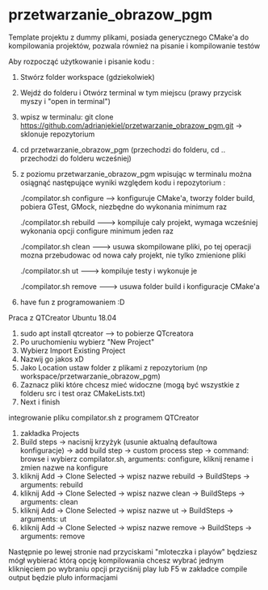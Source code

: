 # przetwarzanie_obrazow_pgm

Template projektu z dummy plikami, posiada generycznego CMake'a do kompilowania projektów, pozwala również na pisanie i kompilowanie testów

Aby rozpocząć użytkowanie i pisanie kodu :

1. Stwórz folder workspace (gdziekolwiek)
2. Wejdź do folderu i Otwórz terminal w tym miejscu (prawy przycisk myszy i "open in terminal")
3. wpisz w terminalu: git clone https://github.com/adrianjekiel/przetwarzanie_obrazow_pgm.git -> sklonuje repozytorium
4. cd przetwarzanie_obrazow_pgm (przechodzi do folderu, cd .. przechodzi do folderu wcześniej)
5. z poziomu przetwarzanie_obrazow_pgm wpisując w terminalu można osiągnąć następujące wyniki względem kodu i repozytorium : 

    ./compilator.sh configure --> konfiguruje CMake'a, tworzy folder build, pobiera GTest, GMock, niezbędne do wykonania minimum raz
    
    ./compilator.sh rebuild ---> kompiluje caly projekt, wymaga wcześniej wykonania opcji configure minimum jeden raz
    
    ./compilator.sh clean ---> usuwa skompilowane pliki, po tej operacji mozna przebudowac od nowa cały projekt, nie tylko zmienione pliki
    
    ./compilator.sh ut ---> kompiluje testy i wykonuje je
    
    ./compilator.sh remove ---> usuwa folder build i konfiguracje CMake'a
6. have fun z programowaniem :D 


Praca z QTCreator Ubuntu 18.04
1. sudo apt install qtcreator   --> to pobierze QTcreatora
2. Po uruchomieniu wybierz "New Project"
3. Wybierz Import Existing Project
4. Nazwij go jakos xD
5. Jako Location ustaw folder z plikami z repozytorium (np workspace/przetwarzanie_obrazow_pgm)
6. Zaznacz pliki które chcesz mieć widoczne (mogą być wszystkie z folderu src i test oraz CMakeLists.txt)
7. Next i finish

integrowanie pliku compilator.sh z programem QTCreator
1. zakładka Projects
2. Build steps -> nacisnij krzyżyk (usunie aktualną defaultowa konfiguracje) -> add build step -> custom process step -> 
    command: browse i wybierz compilator.sh, arguments: configure, kliknij rename i zmien nazwe na konfigure
3. kliknij Add -> Clone Selected -> wpisz nazwe rebuild -> BuildSteps -> arguments: rebuild
4. kliknij Add -> Clone Selected -> wpisz nazwe clean -> BuildSteps -> arguments: clean
5. kliknij Add -> Clone Selected -> wpisz nazwe ut -> BuildSteps -> arguments: ut
6. kliknij Add -> Clone Selected -> wpisz nazwe remove -> BuildSteps -> arguments: remove

Następnie po lewej stronie nad przyciskami "mloteczka i playów" będziesz mógł wybierać którą opcję kompilowania chcesz wybrać jednym kliknięciem
po wybraniu opcji przyciśnij play lub F5 w zakładce compile output będzie pluło informacjami
